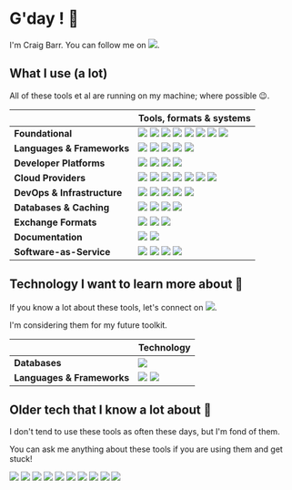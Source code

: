 # G'day ! 👋

I'm Craig Barr. You can follow me on [![](https://img.shields.io/badge/--D0D6DE?logo=x)](https://twitter.com/m0un10_).

## What I use (a lot)

All of these tools et al are running on my machine; where possible 😉.

|   | Tools, formats & systems  |
| ----------------- | ------ |
| **Foundational** | ![](https://img.shields.io/badge/-Git-D0D6DE?logo=git) ![](https://img.shields.io/badge/-Bash-D0D6DE?logo=gnubash) ![](https://img.shields.io/badge/-macOS-D0D6DE?logo=apple) ![](https://img.shields.io/badge/-Make-D0D6DE?logo=make) ![](https://img.shields.io/badge/-cURL-D0D6DE?logo=curl) ![](https://img.shields.io/badge/-Homebrew-D0D6DE?logo=homebrew) ![](https://img.shields.io/badge/-NPM-D0D6DE?logo=npm) ![](https://img.shields.io/badge/-GPT-D0D6DE?logo=openai) |
| **Languages & Frameworks** | ![](https://img.shields.io/badge/-Javascript-D0D6DE?logo=javascript) ![](https://img.shields.io/badge/-Python-D0D6DE?logo=python) ![](https://img.shields.io/badge/-Go-D0D6DE?logo=go) ![](https://img.shields.io/badge/-Terraform-D0D6DE?logo=terraform) ![](https://img.shields.io/badge/-React-D0D6DE?logo=react) |
| **Developer Platforms** | ![](https://img.shields.io/badge/-Backstage-D0D6DE?logo=backstage) ![](https://img.shields.io/badge/-SonarQube-D0D6DE?logo=sonarqube) ![](https://img.shields.io/badge/-ArgoCD-D0D6DE?logo=argo) ![](https://img.shields.io/badge/-Slack_Bots-D0D6DE?logo=slack) |
| **Cloud Providers** | ![](https://img.shields.io/badge/-EKS-D0D6DE?logo=amazoneks) ![](https://img.shields.io/badge/-EC2-D0D6DE?logo=amazonec2) ![](https://img.shields.io/badge/-Google_Cloud-D0D6DE?logo=googlecloud) ![](https://img.shields.io/badge/-Cloudflare-D0D6DE?logo=cloudflare) ![](https://img.shields.io/badge/-Azure-D0D6DE?logo=microsoftazure) ![](https://img.shields.io/badge/-Lambda-D0D6DE?logo=awslambda) ![](https://img.shields.io/badge/-Gitub_Actions-D0D6DE?logo=githubactions) |
| **DevOps & Infrastructure** | ![](https://img.shields.io/badge/-Docker-D0D6DE?logo=docker) ![](https://img.shields.io/badge/-Kubernetes-D0D6DE?logo=kubernetes) ![](https://img.shields.io/badge/-Nginx-D0D6DE?logo=nginx)  ![](https://img.shields.io/badge/-Jaeger-D0D6DE?logo=jaeger) ![](https://img.shields.io/badge/-K6-D0D6DE?logo=k6) |
| **Databases & Caching** | ![](https://img.shields.io/badge/-Redis-D0D6DE?logo=redis) ![](https://img.shields.io/badge/-MySQL-D0D6DE?logo=mysql) ![](https://img.shields.io/badge/-DynamoDb-D0D6DE?logo=amazondynamodb) ![](https://img.shields.io/badge/-MongoDB-D0D6DE?logo=mongodb) |
| **Exchange Formats** | ![](https://img.shields.io/badge/-JSON-D0D6DE?logo=json) ![](https://img.shields.io/badge/-YAML-D0D6DE?logo=yaml) ![](https://img.shields.io/badge/-Markdown-D0D6DE?logo=markdown) |
| **Documentation** | ![](https://img.shields.io/badge/-OpenAPI_(Swagger)-D0D6DE?logo=swagger) ![](https://img.shields.io/badge/-MkDocs-D0D6DE?logo=materialformkdocs) |
| **Software-as-Service** | ![](https://img.shields.io/badge/-Stripe-D0D6DE?logo=stripe) ![](https://img.shields.io/badge/-Google_Translate-D0D6DE?logo=googletranslate) ![](https://img.shields.io/badge/-Calendly-D0D6DE?logo=calendly) ![](https://img.shields.io/badge/-last.fm-D0D6DE?logo=lastdotfm) |

## Technology I want to learn more about 🤔 

If you know a lot about these tools, let's connect on  [![](https://img.shields.io/badge/--D0D6DE?logo=x)](https://twitter.com/m0un10_).

I'm considering them for my future toolkit.

|  | Technology |
| ----------------- | ------ |
| **Databases** | ![](https://img.shields.io/badge/-SQLite-D0D6DE?logo=sqlite) |
| **Languages & Frameworks** | ![](https://img.shields.io/badge/-Ruby_on_Rails-D0D6DE?logo=rubyonrails) ![](https://img.shields.io/badge/-PHP-D0D6DE?logo=php) |

## Older tech that I know a lot about 👴

I don't tend to use these tools as often these days, but I'm fond of them.

You can ask me anything about these tools if you are using them and get stuck!

![](https://img.shields.io/badge/-Oracle_Fusion_Middleware-D0D6DE?logo=oracle)
![](https://img.shields.io/badge/-Jenkins-D0D6DE?logo=jenkins)
![](https://img.shields.io/badge/-Gherkin-D0D6DE?logo=cucumber)
![](https://img.shields.io/badge/-Puppet-D0D6DE?logo=puppet)
![](https://img.shields.io/badge/-Ansible-D0D6DE?logo=ansible)
![](https://img.shields.io/badge/-Rundeck-D0D6DE?logo=rundeck)
![](https://img.shields.io/badge/-Selenium-D0D6DE?logo=selenium)
![](https://img.shields.io/badge/-Vagrant-D0D6DE?logo=vagrant)
![](https://img.shields.io/badge/-Jira-D0D6DE?logo=jira)
![](https://img.shields.io/badge/-Robot_Framework-D0D6DE?logo=robotframework)



